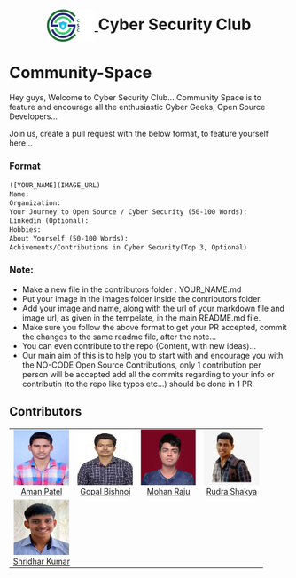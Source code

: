 <h1 align="center">
    <a href="https://github.com/CSYClubIIITK/ClubVault">
        <img src="https://github.com/CSYClubIIITK/ClubVault/blob/main/Logo.png" valign="middle" height="58" alt="CSY logo" />
    </a>
    <span valign="middle">
        Cyber Security Club
    </span>
</h1>

# Community-Space

Hey guys, Welcome to Cyber Security Club...
Community Space is to feature and encourage all the enthusiastic Cyber Geeks, Open Source Developers...

Join us, create a pull request with the below format, to feature yourself here...
### Format
```
![YOUR_NAME](IMAGE_URL)
Name:
Organization:
Your Journey to Open Source / Cyber Security (50-100 Words):
Linkedin (Optional):
Hobbies:
About Yourself (50-100 Words):
Achivements/Contributions in Cyber Security(Top 3, Optional)
```
### Note:
- Make a new file in the contributors folder : YOUR_NAME.md
- Put your image in the images folder inside the contributors folder.
- Add your image and name, along with the url of your markdown file and image url, as given in the tempelate, in the main README.md file.
- Make sure you follow the above format to get your PR accepted, commit the changes to the same readme file, after the note...
- You can even contribute to the repo (Content, with new ideas)...
- Our main aim of this is to help you to start with and encourage you with the NO-CODE Open Source Contributions, only 1 contribution per person will be accepted add all the commits regarding to your info or contributin (to the repo like typos etc...) should be done in 1 PR.

## Contributors

<div style="margin: auto;">
<table style="border: none; border-collapse: collapse;">
  <tr>
    <td style="text-align: center;">
      <img src="./contributors/images/aman-patel.jpg" alt="Aman Patel" style="width: 100px; height: 100px;">
      <br>
      <a href = "./contributors/aman_patel.md">Aman Patel</a>
    </td>
    <td style="text-align: center;">
      <img src="./contributors/images/gopal-bishnoi.jpg" alt="Gopal Bishnoi" style="width: 100px; height: 100px;">
      <br>
      <a href = "./contributors/gopal_bishnoi.md">Gopal Bishnoi</a>
    </td>
    <td style="text-align: center;">
      <img src="./contributors/images/mohan-raju.jpg" alt="Mohan Raju" style="width: 100px; height: 100px;">
      <br>
            <a href = "./contributors/mohan_raju.md">Mohan Raju</a>
    </td>
    <td style="text-align: center;">
      <img src="./contributors/images/rudra-shakya.jpg" alt="Rudra Shakya" style="width: 100px; height: 100px;">
      <br>
      <a href = "./contributors/rudra_shakya.md">Rudra Shakya</a>
    </td>
  </tr>
  <tr>
    <td style="text-align: center;">
      <img src="./contributors/images/shridhar-kumar.jpg" alt="Shridhar Kumar" style="width: 100px; height: 100px;">
      <br>
      <a href = "./contributors/shridhar_kumar.md">Shridhar Kumar</a>
    </td>
  </tr>
</table>
</div>

